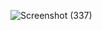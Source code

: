 
![Screenshot (337)](https://user-images.githubusercontent.com/89120960/204498125-3b93b032-6390-4eaf-acdb-a16084d9b569.png)
